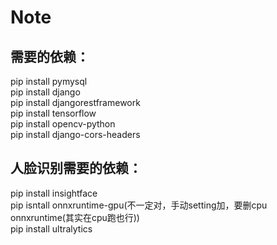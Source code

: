 # Note

## 需要的依赖：
pip install pymysql </br>
pip install django </br>
pip install djangorestframework </br>
pip install tensorflow </br>
pip install opencv-python</br>
pip install django-cors-headers </br>


## 人脸识别需要的依赖：
pip install insightface </br>
pip isntall onnxruntime-gpu(不一定对，手动setting加，要删cpu onnxruntime(其实在cpu跑也行)) </br>
pip install ultralytics</br>

